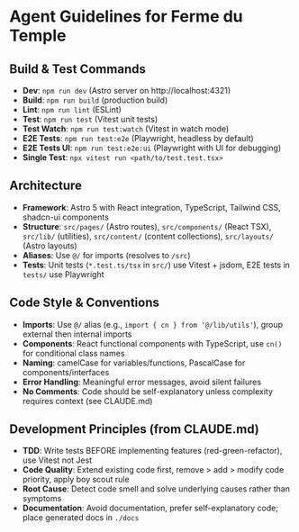 # Agent Guidelines for Ferme du Temple

## Build & Test Commands
- **Dev**: `npm run dev` (Astro server on http://localhost:4321)
- **Build**: `npm run build` (production build)
- **Lint**: `npm run lint` (ESLint)
- **Test**: `npm run test` (Vitest unit tests)
- **Test Watch**: `npm run test:watch` (Vitest in watch mode)
- **E2E Tests**: `npm run test:e2e` (Playwright, headless by default)
- **E2E Tests UI**: `npm run test:e2e:ui` (Playwright with UI for debugging)
- **Single Test**: `npx vitest run <path/to/test.test.tsx>`

## Architecture
- **Framework**: Astro 5 with React integration, TypeScript, Tailwind CSS, shadcn-ui components
- **Structure**: `src/pages/` (Astro routes), `src/components/` (React TSX), `src/lib/` (utilities), `src/content/` (content collections), `src/layouts/` (Astro layouts)
- **Aliases**: Use `@/` for imports (resolves to `/src`)
- **Tests**: Unit tests (`*.test.ts/tsx` in `src/`) use Vitest + jsdom, E2E tests in `tests/` use Playwright

## Code Style & Conventions
- **Imports**: Use `@/` alias (e.g., `import { cn } from '@/lib/utils'`), group external then internal imports
- **Components**: React functional components with TypeScript, use `cn()` for conditional class names
- **Naming**: camelCase for variables/functions, PascalCase for components/interfaces
- **Error Handling**: Meaningful error messages, avoid silent failures
- **No Comments**: Code should be self-explanatory unless complexity requires context (see CLAUDE.md)

## Development Principles (from CLAUDE.md)
- **TDD**: Write tests BEFORE implementing features (red-green-refactor), use Vitest not Jest
- **Code Quality**: Extend existing code first, remove > add > modify code priority, apply boy scout rule
- **Root Cause**: Detect code smell and solve underlying causes rather than symptoms
- **Documentation**: Avoid documentation, prefer self-explanatory code; place generated docs in `./docs`
